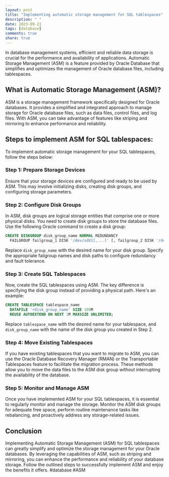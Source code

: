 ```yaml
---
layout: post
title: "Implementing automatic storage management for SQL tablespaces"
description: " "
date: 2023-09-21
tags: [database]
comments: true
share: true
---
```


In database management systems, efficient and reliable data storage is crucial for the performance and availability of applications. Automatic Storage Management (ASM) is a feature provided by Oracle Database that simplifies and optimizes the management of Oracle database files, including tablespaces.

## What is Automatic Storage Management (ASM)?

ASM is a storage management framework specifically designed for Oracle databases. It provides a simplified and integrated approach to manage storage for Oracle database files, such as data files, control files, and log files. With ASM, you can take advantage of features like striping and mirroring to enhance performance and reliability.

## Steps to implement ASM for SQL tablespaces:

To implement automatic storage management for your SQL tablespaces, follow the steps below:

### Step 1: Prepare Storage Devices

Ensure that your storage devices are configured and ready to be used by ASM. This may involve initializing disks, creating disk groups, and configuring storage parameters.

### Step 2: Configure Disk Groups

In ASM, disk groups are logical storage entities that comprise one or more physical disks. You need to create disk groups to store the database files. Use the following Oracle command to create a disk group:

```sql
CREATE DISKGROUP disk_group_name NORMAL REDUNDANCY
  FAILGROUP failgroup_1 DISK '/dev/sdX1[,...]' [, failgroup_2 DISK '/dev/sdX2[,...]'];
```

Replace `disk_group_name` with the desired name for your disk group. Specify the appropriate failgroup names and disk paths to configure redundancy and fault tolerance.

### Step 3: Create SQL Tablespaces

Now, create the SQL tablespaces using ASM. The key difference is specifying the disk group instead of providing a physical path. Here's an example:

```sql
CREATE TABLESPACE tablespace_name
  DATAFILE '+disk_group_name' SIZE 100M
  REUSE AUTOEXTEND ON NEXT 1M MAXSIZE UNLIMITED;
```

Replace `tablespace_name` with the desired name for your tablespace, and `disk_group_name` with the name of the disk group you created in Step 2.

### Step 4: Move Existing Tablespaces

If you have existing tablespaces that you want to migrate to ASM, you can use the Oracle Database Recovery Manager (RMAN) or the Transportable Tablespaces feature to facilitate the migration process. These methods allow you to move the data files to the ASM disk group without interrupting the availability of the database.

### Step 5: Monitor and Manage ASM

Once you have implemented ASM for your SQL tablespaces, it is essential to regularly monitor and manage the storage. Monitor the ASM disk groups for adequate free space, perform routine maintenance tasks like rebalancing, and proactively address any storage-related issues.

## Conclusion

Implementing Automatic Storage Management (ASM) for SQL tablespaces can greatly simplify and optimize the storage management for your Oracle databases. By leveraging the capabilities of ASM, such as striping and mirroring, you can enhance the performance and reliability of your database storage. Follow the outlined steps to successfully implement ASM and enjoy the benefits it offers. #database #ASM